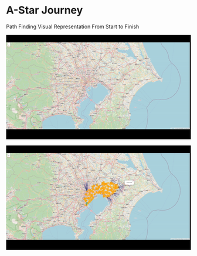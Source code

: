 # A-Star Journey

Path Finding Visual Representation From Start to Finish

![Application Demo](https://github.com/Nwon2464/PathFindingVisualRepresentation/blob/a261ae1d5b37487bca5187ea8a978a35adafeb18/zertotwenty.gif)

![Application Demo](https://github.com/Nwon2464/PathFindingVisualRepresentation/blob/a261ae1d5b37487bca5187ea8a978a35adafeb18/twentytoforty.gif)

